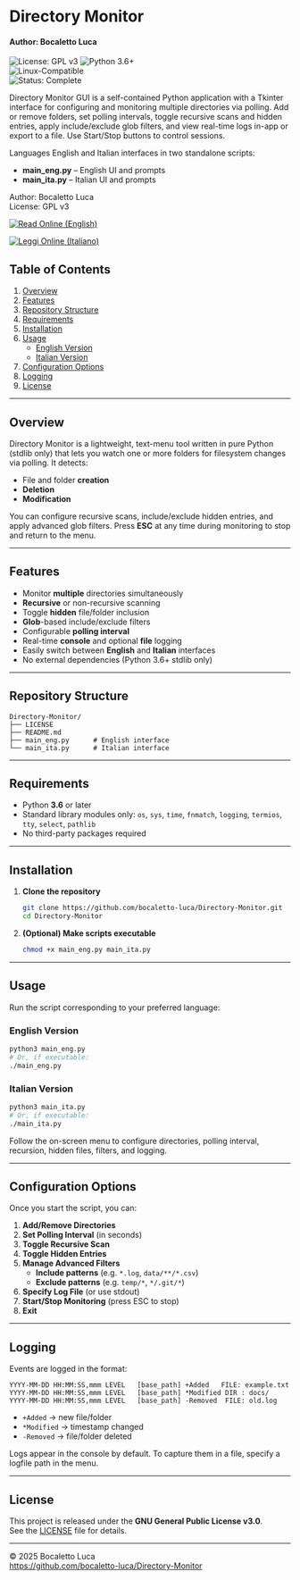 # Directory Monitor
#### Author: Bocaletto Luca

![License: GPL v3](https://img.shields.io/badge/License-GPLv3-blue?style=for-the-badge&logo=gnu) 
![Python 3.6+](https://img.shields.io/badge/Python-3.6%2B-blue?style=for-the-badge&logo=python)  
![Linux-Compatible](https://img.shields.io/badge/Linux-Compatible-blue?style=for-the-badge&logo=linux)  
![Status: Complete](https://img.shields.io/badge/Status-Complete-brightgreen?style=for-the-badge)  

Directory Monitor GUI is a self-contained Python application with a Tkinter interface for configuring and monitoring multiple directories via polling. Add or remove folders, set polling intervals, toggle recursive scans and hidden entries, apply include/exclude glob filters, and view real-time logs in-app or export to a file. Use Start/Stop buttons to control sessions.

Languages English and Italian interfaces in two standalone scripts:

- **main_eng.py** – English UI and prompts  
- **main_ita.py** – Italian UI and prompts  

Author: Bocaletto Luca  
License: GPL v3  

[![Read Online (English)](https://img.shields.io/badge/Read%20Online-English-blue?style=for-the-badge)](https://bocaletto-luca.github.io/Directory-Monitor/index.html)  

[![Leggi Online (Italiano)](https://img.shields.io/badge/Leggi%20Online-Italiano-green?style=for-the-badge)](https://bocaletto-luca.github.io/Directory-Monitor/index-ita.html)

## Table of Contents

1. [Overview](#overview)  
2. [Features](#features)  
3. [Repository Structure](#repository-structure)  
4. [Requirements](#requirements)  
5. [Installation](#installation)  
6. [Usage](#usage)  
   - [English Version](#english-version)  
   - [Italian Version](#italian-version)  
7. [Configuration Options](#configuration-options)  
8. [Logging](#logging)  
9. [License](#license)  

---

## Overview

Directory Monitor is a lightweight, text-menu tool written in pure Python (stdlib only) that lets you watch one or more folders for filesystem changes via polling. It detects:

- File and folder **creation**  
- **Deletion**  
- **Modification**  

You can configure recursive scans, include/exclude hidden entries, and apply advanced glob filters. Press **ESC** at any time during monitoring to stop and return to the menu.

---

## Features

- Monitor **multiple** directories simultaneously  
- **Recursive** or non-recursive scanning  
- Toggle **hidden** file/folder inclusion  
- **Glob**-based include/exclude filters  
- Configurable **polling interval**  
- Real-time **console** and optional **file** logging  
- Easily switch between **English** and **Italian** interfaces  
- No external dependencies (Python 3.6+ stdlib only)  

---

## Repository Structure

```text
Directory-Monitor/
├── LICENSE
├── README.md
├── main_eng.py      # English interface
└── main_ita.py      # Italian interface
```

---

## Requirements

- Python **3.6** or later  
- Standard library modules only: `os`, `sys`, `time`, `fnmatch`, `logging`, `termios`, `tty`, `select`, `pathlib`  
- No third-party packages required  

---

## Installation

1. **Clone the repository**  
   ```bash
   git clone https://github.com/bocaletto-luca/Directory-Monitor.git
   cd Directory-Monitor
   ```

2. **(Optional) Make scripts executable**  
   ```bash
   chmod +x main_eng.py main_ita.py
   ```

---

## Usage

Run the script corresponding to your preferred language:

### English Version

```bash
python3 main_eng.py
# Or, if executable:
./main_eng.py
```

### Italian Version

```bash
python3 main_ita.py
# Or, if executable:
./main_ita.py
```

Follow the on-screen menu to configure directories, polling interval, recursion, hidden files, filters, and logging.

---

## Configuration Options

Once you start the script, you can:

1. **Add/Remove Directories**  
2. **Set Polling Interval** (in seconds)  
3. **Toggle Recursive Scan**  
4. **Toggle Hidden Entries**  
5. **Manage Advanced Filters**  
   - **Include patterns** (e.g. `*.log`, `data/**/*.csv`)  
   - **Exclude patterns** (e.g. `temp/*`, `*/.git/*`)  
6. **Specify Log File** (or use stdout)  
7. **Start/Stop Monitoring** (press ESC to stop)  
8. **Exit**  

---

## Logging

Events are logged in the format:

```
YYYY-MM-DD HH:MM:SS,mmm LEVEL   [base_path] +Added   FILE: example.txt
YYYY-MM-DD HH:MM:SS,mmm LEVEL   [base_path] *Modified DIR : docs/
YYYY-MM-DD HH:MM:SS,mmm LEVEL   [base_path] -Removed  FILE: old.log
```

- `+Added`    → new file/folder  
- `*Modified` → timestamp changed  
- `-Removed`  → file/folder deleted  

Logs appear in the console by default. To capture them in a file, specify a logfile path in the menu.

---

## License

This project is released under the **GNU General Public License v3.0**.  
See the [LICENSE](LICENSE) file for details.  

---

© 2025 Bocaletto Luca  
https://github.com/bocaletto-luca/Directory-Monitor
